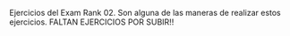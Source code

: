 Ejercicios del Exam Rank 02. Son alguna de las maneras de realizar estos ejercicios. FALTAN EJERCICIOS POR SUBIR!!
